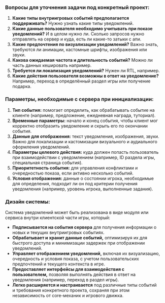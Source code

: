 ### Вопросы для уточнения задачи под конкретный проект:
1. **Какие типы внутриигровых событий предполагается поддерживать?** Нужно узнать какие типы уведомлений.
2. **Какие данные пользователя необходимо учитывать при показе уведомлений?** И в целом нужно ли. Сколько запросов нужно отправлять на сервер и куда, есть ли какие-то затыки с апи.
3. **Какие предпочтения по визуализации уведомлений?** Важно знать, требуются ли анимации, кастомные шрифты, изображения или звуки.
4. **Какова ожидаемая частота и длительность событий?** Можно ли часть данных кешировать например.
5. **Требуется ли локализация уведомлений?** Нужен ли RTL, например.
6. **Какие действия пользователя возможны в ответ на уведомление?** Например, переход в определённый раздел игры или получение подарка.

### Параметры, необходимые с сервера при инициализации:
1. **Тип события:** помогает определить, как обрабатывать событие на клиенте (например, предложение, ежедневная награда, туториал).
2. **Временные параметры:** начало и конец события, чтобы клиент мог корректно отобразить уведомление и скрыть его по окончании события.
3. **Данные для отображения:** текст уведомления, изображения, звуки. Важно для локализации и кастомизации визуального и аудиального оформления уведомлений.
4. **Параметры целевого действия:** куда должен попасть пользователь при взаимодействии с уведомлением (например, ID раздела игры, специальная страница события).
5. **Приоритетность события:** для управления конфликтами и очередностью показа, если активно несколько событий.
6. **Условия отображения:** данные о состоянии игрока, необходимые для определения, подходит ли он под критерии получения уведомления (например, уровень игрока, выполненные задания).

### Дизайн системы:
Система уведомлений может быть реализована в виде модуля или сервиса внутри клиентской части игры, который:
- **Подписывается на события сервера** для получения информации о новых и текущих внутриигровых событиях.
- **Обрабатывает и хранит данные событий,** оптимизируя их для быстрого доступа и минимизации задержек при отображении уведомлений.
- **Управляет отображением уведомлений,** включая их визуализацию, очередность и условия показа, с учетом пользовательских предпочтений и текущего контекста в игре.
- **Предоставляет интерфейсы для взаимодействия с пользователем,** позволяя выполнять действия в ответ на уведомления (например, переход в раздел игры).
- **Легко расширяется и настраивается** под различные типы событий и требования конкретного проекта, сохраняя при этом независимость от core-механик и игрового движка. 
